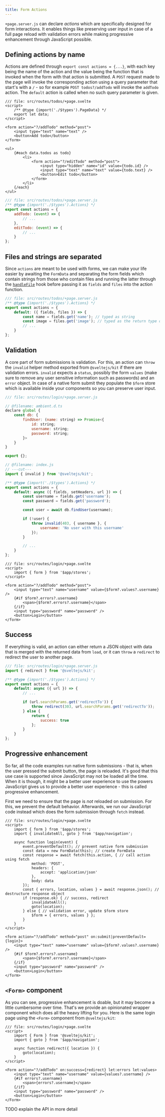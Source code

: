 ```yaml
---
title: Form Actions
---
```


`+page.server.js` can declare _actions_ which are specifically designed for form interactions. It enables things like preserving user input in case of a full page reload with validation errors while making progressive enhancement through JavaScript possible.

## Defining actions by name

Actions are defined through `export const actions = {...}`, with each key being the name of the action and the value being the function that is invoked when the form with that action is submitted. A `POST` request made to the page will invoke the corresponding action using a query parameter that start's with a `/` - so for example `POST todos?/addTodo` will invoke the `addTodo` action. The `default` action is called when no such query parameter is given.

```svelte
/// file: src/routes/todos/+page.svelte
<script>
	/** @type {import('./$types').PageData} */
	export let data;
</script>

<form action="?/addTodo" method="post">
	<input type="text" name="text" />
	<button>Add todo</button>
</form>

<ul>
	{#each data.todos as todo}
		<li>
			<form action="?/editTodo" method="post">
				<input type="hidden" name="id" value={todo.id} />
				<input type="text" name="text" value={todo.text} />
				<button>Edit todo</button>
			</form>
		</li>
	{/each}
</ul>
```

```js
/// file: src/routes/todos/+page.server.js
/** @type {import('./$types').Actions} */
export const actions = {
	addTodo: (event) => {
		// ...
	},
	editTodo: (event) => {
		// ...
	}
};
```

## Files and strings are separated

Since `actions` are meant to be used with forms, we can make your life easier by awaiting the `FormData` and separating the form fields which contain strings from those who contain files and running the latter through the [`handleFile`](/docs/hooks#handleFile) hook before passing it as `fields` and `files` into the action function.

```js
/// file: src/routes/todos/+page.server.js
/** @type {import('./$types').Actions} */
export const actions = {
	default: ({ fields, files }) => {
		const name = fields.get('name'); // typed as string
		const image = files.get('image'); // typed as the return type of the handleFile hook
		// ...
	}
};
```

## Validation

A core part of form submissions is validation. For this, an action can `throw` the `invalid` helper method exported from `@sveltejs/kit` if there are validation errors. `invalid` expects a `status`, possibly the form `values` (make sure to remove any user sensitive information such as passwords) and an `error` object. In case of a native form submit they populate the `$form` store which is available inside your components so you can preserve user input.

```js
/// file: src/routes/login/+page.server.js

// @filename: ambient.d.ts
declare global {
	const db: {
		findUser: (name: string) => Promise<{
			id: string;
			username: string;
			password: string;
		}>
	}
}

export {};

// @filename: index.js
// ---cut---
import { invalid } from '@sveltejs/kit';

/** @type {import('./$types').Actions} */
export const actions = {
	default: async ({ fields, setHeaders, url }) => {
		const username = fields.get('username');
		const password = fields.get('password');

		const user = await db.findUser(username);

		if (!user) {
			throw invalid(403, { username }, {
				username: 'No user with this username'
			});
		}

		// ...
	}
};
```

```svelte
/// file: src/routes/login/+page.svelte
<script>
	import { form } from '$app/stores';
</script>

<form action="?/addTodo" method="post">
	<input type="text" name="username" value={$form?.values?.username} />
	{#if $form?.errors?.username}
		<span>{$form?.errors?.username}</span>
	{/if}
	<input type="password" name="password" />
	<button>Login</button>
</form>
```

## Success

If everything is valid, an action can either return a JSON object with data that is merged with the returned data from `load`, or it can `throw` a `redirect` to redirect the user to another page.

```js
/// file: src/routes/login/+page.server.js
import { redirect } from '@sveltejs/kit';

/** @type {import('./$types').Actions} */
export const actions = {
	default: async ({ url }) => {
		// ...

		if (url.searchParams.get('redirectTo')) {
			throw redirect(303, url.searchParams.get('redirectTo'));
		} else {
			return {
				success: true
			};
		}
	}
};
```

## Progressive enhancement

So far, all the code examples run native form submissions - that is, when the user pressed the submit button, the page is reloaded. It's good that this use case is supported since JavaScript may not be loaded all the time. When it is though, it might be a better user experience to use the powers JavaScript gives us to provide a better user experience - this is called progressive enhancement.

First we need to ensure that the page is _not_ reloaded on submission. For this, we prevent the default behavior. Afterwards, we run our JavaScript code instead which does the form submission through `fetch` instead.

```svelte
/// file: src/routes/login/+page.svelte
<script>
	import { form } from '$app/stores';
	import { invalidateAll, goto } from '$app/navigation';

	async function login(event) {
		event.preventDefault(); // prevent native form submission
		const data = new FormData(this); // create FormData
		const response = await fetch(this.action, { // call action using fetch
			method: 'POST',
			headers: {
				accept: 'application/json'
			},
			body: data
		});
		const { errors, location, values } = await response.json(); // destructure response object
		if (response.ok) { // success, redirect
			invalidateAll();
			goto(location);
		} else { // validation error, update $form store
			$form = { errors, values } };
		}
	}
</script>

<form action="?/addTodo" method="post" on:submit|preventDefault={login}>
	<input type="text" name="username" value={$form?.values?.username} />
	{#if $form?.errors?.username}
		<span>{$form?.errors?.username}</span>
	{/if}
	<input type="password" name="password" />
	<button>Login</button>
</form>
```

## `<Form>` component

As you can see, progressive enhancement is doable, but it may become a little cumbersome over time. That's we provide an opinionated wrapper component which does all the heavy lifting for you. Here is the same login page using the `<Form>` component from `@sveltejs/kit`:

```svelte
/// file: src/routes/login/+page.svelte
<script>
	import { Form } from '@sveltejs/kit';
	import { goto } from '$app/navigation';

	async function redirect({ location }) {
		goto(location);
	}
</script>

<Form action="?/addTodo" on:success={redirect} let:errors let:values>
	<input type="text" name="username" value={values?.username} />
	{#if errors?.username}
		<span>{errors?.username}</span>
	{/if}
	<input type="password" name="password" />
	<button>Login</button>
</Form>
```

TODO explain the API in more detail
